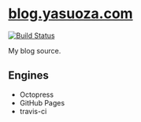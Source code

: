 # [blog.yasuoza.com](http://blog.yasuoza.com)

[![Build Status](https://travis-ci.org/yasuoza/blog.yasuoza.com.png?branch=master)](https://travis-ci.org/yasuoza/blog.yasuoza.com)

My blog source.


## Engines

* Octopress
* GitHub Pages
* travis-ci
